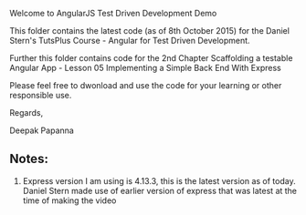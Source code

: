 Welcome to AngularJS Test Driven Development Demo

This folder contains the latest code (as of 8th October 2015) for the Daniel Stern's TutsPlus Course - Angular for Test Driven Development.

Further this folder contains code for the 2nd Chapter Scaffolding a testable Angular App - Lesson 05 Implementing a Simple Back End With Express 

Please feel free to dwonload and use the code for your learning or other responsible use.

Regards, 

Deepak Papanna

Notes:
-------

1. Express version I am using is 4.13.3, this is the latest version as of today. Daniel Stern made use of earlier version of express that was latest at the time of making the video
